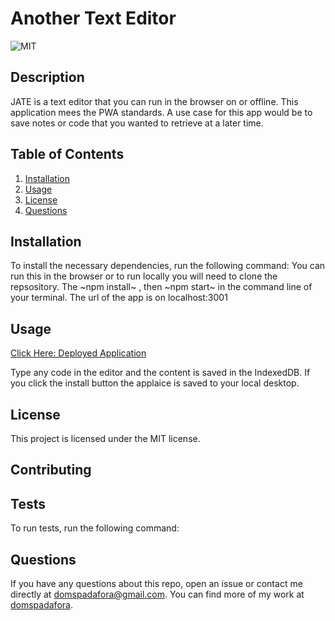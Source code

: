 # Another Text Editor

  ![MIT](https://img.shields.io/badge/license-MIT-green)

  ## Description
  JATE is a text editor that you can run in the browser on or offline. This application mees the PWA standards. A use case for this app would be to save notes or code that you wanted to retrieve at a later time.

  ## Table of Contents
  1. [Installation](#installation)
  2. [Usage](#usage)
  3. [License](#license)
  4. [Questions](#questions)

  ## Installation
  To install the necessary dependencies, run the following command:
  You can run this in the browser or to run locally you will need to clone the repsository. The ~npm install~ , then ~npm start~ in the command line of your terminal. The url of the app is on localhost:3001

  ## Usage
  [Click Here: Deployed Application](https://quiet-harbor-12237.herokuapp.com)
  
  Type any code in the editor and the content is saved in the IndexedDB. If you click the install button the applaice is saved to your local desktop.

  ## License 
  This project is licensed under the MIT license.

  ## Contributing
  

  ## Tests
  To run tests, run the following command:
  
  
  ## Questions
  If you have any questions about this repo, open an issue or contact me directly at [domspadafora@gmail.com](mailto:domspadafora@gmail.com).
  You can find more of my work at [domspadafora](https://www.github.com/domspadafora).

